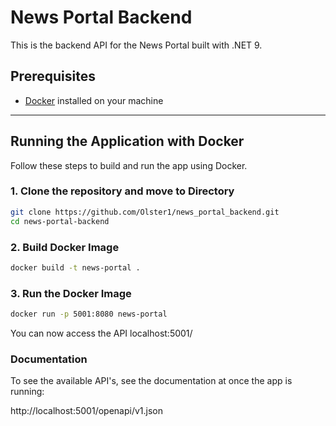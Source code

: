 # News Portal Backend

This is the backend API for the News Portal built with .NET 9.

## Prerequisites

- [Docker](https://www.docker.com/get-started) installed on your machine

---

## Running the Application with Docker

Follow these steps to build and run the app using Docker.

### 1. Clone the repository and move to Directory

```bash
git clone https://github.com/Olster1/news_portal_backend.git
cd news-portal-backend
```

### 2. Build Docker Image

```bash
docker build -t news-portal .
```

### 3. Run the Docker Image

```bash
docker run -p 5001:8080 news-portal
```

You can now access the API localhost:5001/

### Documentation

To see the available API's, see the documentation at once the app is running:

http://localhost:5001/openapi/v1.json
